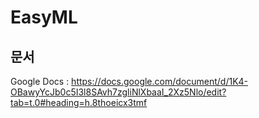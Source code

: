# EasyML

## 문서
Google Docs : https://docs.google.com/document/d/1K4-OBawyYcJb0c5I3l8SAvh7zgliNlXbaaI_2Xz5Nlo/edit?tab=t.0#heading=h.8thoeicx3tmf
